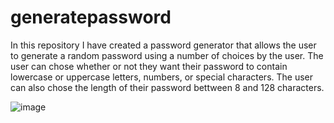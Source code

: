 # generatepassword

In this repository I have created a password generator that allows the user to generate a random password using a number of choices by the user. The user can chose whether or not they want their password to contain lowercase or uppercase letters, numbers, or special characters. The user can also chose the length of their password bettween 8 and 128 characters. 

![image](https://user-images.githubusercontent.com/95888841/160263308-29983666-04a3-41b9-b066-3cd1d1273f88.png)